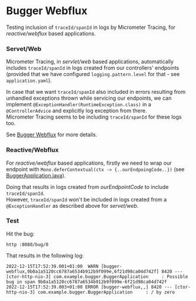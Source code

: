 
# Bugger Webflux

Testing inclusion of `traceId/spanId` in logs by Micrometer Tracing, for _reactive/webflux_ based applications.

### Servet/Web

Micrometer Tracing, in _servlet/web_ based applications, automatically includes `traceId/spanId` in logs created from 
our controllers' endpoints (provided that we have configured `logging.pattern.level` for that - see `application.yaml`).

In case that we want `traceId/spanId` also included in errors resulting from unhandled exceptions thrown while
servicing our endpoints, we can implement `@ExceptionHandler(RuntimeException.class)` in a `@ControllerAdvice` and
explicitly log exception from there.  
Micrometer Tracing seems to be including `traceId/spanId` for these logs too.

See [Bugger Webflux](https://www.github.com/lubumbax/bugger-web) for more details.

### Reactive/Webflux

For _reactive/webflux_ based applications, firstly we need to wrap our endpoint with `Mono.deferContextual(ctx -> {..ourEndpoingCode..})` 
(see [BuggerApplication.java](src/main/java/com/example/bugger/BuggerApplication.java)).  

Doing that results in logs created from _ourEndpointCode_ to include `traceId/spanId`.  
However, `traceId/spanId` won't be included in logs created from a `@ExceptionHandler` as described above for 
_servet/web_.

### Test

Hit the bug:

```shell
http :8080/bug/0
```

That results in the following log:
```
2022-12-15T17:52:39.001+01:00  WARN [bugger-webflux,9b0a1a5120cc6787a6534b912b9f099e,6f21d98ca04d742f] 8420 --- [ctor-http-nio-3] com.example.bugger.BuggerApplication     : Possible bug in span 9b0a1a5120cc6787a6534b912b9f099e-6f21d98ca04d742f 
2022-12-15T17:52:39.003+01:00 ERROR [bugger-webflux,,] 8420 --- [ctor-http-nio-3] com.example.bugger.BuggerApplication     : / by zero
```
